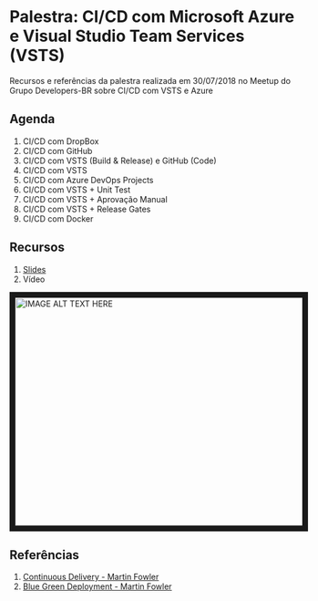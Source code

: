 # Palestra: CI/CD com Microsoft Azure e Visual Studio Team Services (VSTS) 
Recursos e referências da palestra realizada em 30/07/2018 no Meetup do Grupo Developers-BR sobre CI/CD com VSTS e Azure

## Agenda
1. CI/CD com DropBox
2. CI/CD com GitHub
3. CI/CD com VSTS (Build & Release) e GitHub (Code)
4. CI/CD com VSTS
5. CI/CD com Azure DevOps Projects
6. CI/CD com VSTS + Unit Test
7. CI/CD com VSTS + Aprovação Manual
8. CI/CD com VSTS + Release Gates
9. CI/CD com Docker


## Recursos 
1. [Slides](https://www.slideshare.net/andre.dias/cicd-com-microsoft-azure-e-visual-studio-team-services-vsts)
2. Vídeo

<a href="http://www.youtube.com/watch?feature=player_embedded&v=81q4bDLiqHA
" target="_blank"><img src="http://img.youtube.com/vi/81q4bDLiqHA/0.jpg" 
alt="IMAGE ALT TEXT HERE" width="600" height="400" border="10" /></a>

## Referências
1. [Continuous Delivery - Martin Fowler](https://martinfowler.com/bliki/ContinuousDelivery.html)
2. [Blue Green Deployment - Martin Fowler](https://martinfowler.com/bliki/BlueGreenDeployment.html)

